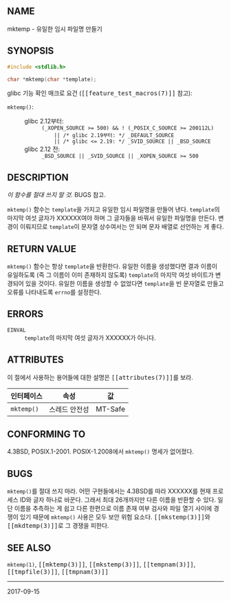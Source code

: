 ## NAME

mktemp - 유일한 임시 파일명 만들기

## SYNOPSIS

```c
#include <stdlib.h>

char *mktemp(char *template);
```

glibc 기능 확인 매크로 요건 (<tt>[[feature_test_macros(7)]]</tt> 참고):

<dl>
<dt><code>mktemp()</code>:</dt>
<dd>
 <dl>
 <dt>glibc 2.12부터:</dt>
 <dd>
<code>(_XOPEN_SOURCE >= 500) && ! (_POSIX_C_SOURCE >= 200112L)</code><br>
<code>    || /* glibc 2.19부터: */ _DEFAULT_SOURCE</code><br>
<code>    || /* glibc <= 2.19: */ _SVID_SOURCE || _BSD_SOURCE</code>
 </dd>
 <dt>glibc 2.12 전:</dt>
 <dd>
<code>_BSD_SOURCE || _SVID_SOURCE || _XOPEN_SOURCE >= 500</code>
 </dd>
 </dl>
</dd>
</dl>

## DESCRIPTION

<em>이 함수를 절대 쓰지 말 것.</em> BUGS 참고.

`mktemp()` 함수는 `template`을 가지고 유일한 임시 파일명을 만들어 낸다. `template`의 마지막 여섯 글자가 XXXXXX여야 하며 그 글자들을 바꿔서 유일한 파일명을 만든다. 변경이 이뤄지므로 `template`이 문자열 상수여서는 안 되며 문자 배열로 선언하는 게 좋다.

## RETURN VALUE

`mktemp()` 함수는 항상 `template`을 반환한다. 유일한 이름을 생성했다면 결과 이름이 유일하도록 (즉 그 이름이 이미 존재하지 않도록) `template`의 마지막 여섯 바이트가 변경되어 있을 것이다. 유일한 이름을 생성할 수 없었다면 `template`을 빈 문자열로 만들고 오류를 나타내도록 `errno`를 설정한다.

## ERRORS

<dl>
<dt><code>EINVAL</code></dt>
<dd><code>template</code>의 마지막 여섯 글자가 XXXXXX가 아니다.</dd>
</dl>

## ATTRIBUTES

이 절에서 사용하는 용어들에 대한 설명은 <tt>[[attributes(7)]]</tt>를 보라.

| 인터페이스 | 속성 | 값 |
| --- | --- | --- |
| `mktemp()` | 스레드 안전성 | MT-Safe |

## CONFORMING TO

4.3BSD, POSIX.1-2001. POSIX-1.2008에서 `mktemp()` 명세가 없어졌다.

## BUGS

`mktemp()`를 절대 쓰지 마라. 어떤 구현들에서는 4.3BSD를 따라 XXXXXX를 현재 프로세스 ID와 글자 하나로 바꾼다. 그래서 최대 26개까지만 다른 이름을 반환할 수 있다. 일단 이름을 추측하는 게 쉽고 다른 한편으로 이름 존재 여부 검사와 파일 열기 사이에 경쟁이 있기 때문에 `mktemp()` 사용은 모두 보안 위험 요소다. <tt>[[mkstemp(3)]]</tt>와 <tt>[[mkdtemp(3)]]</tt>로 그 경쟁을 피한다.

## SEE ALSO

`mktemp(1)`, <tt>[[mktemp(3)]]</tt>, <tt>[[mkstemp(3)]]</tt>, <tt>[[tempnam(3)]]</tt>, <tt>[[tmpfile(3)]]</tt>, <tt>[[tmpnam(3)]]</tt>

----

2017-09-15

